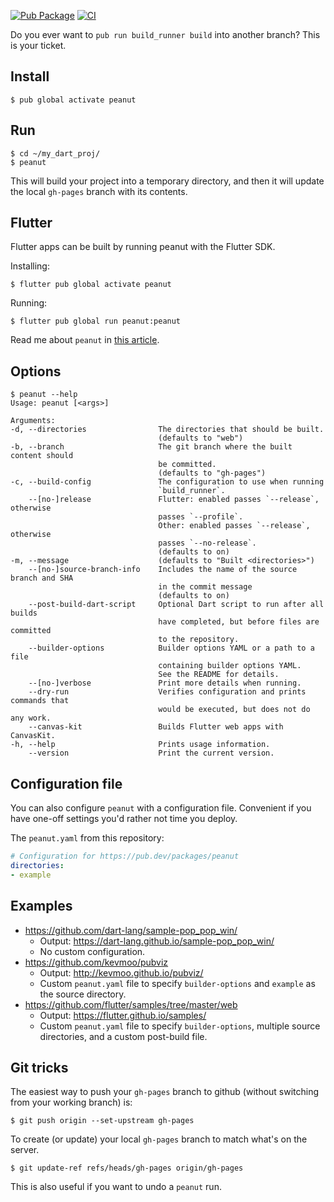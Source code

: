 [![Pub Package](https://img.shields.io/pub/v/peanut.svg)](https://pub.dev/packages/peanut)
[![CI](https://github.com/kevmoo/peanut.dart/workflows/CI/badge.svg?branch=master)](https://github.com/kevmoo/peanut.dart/actions?query=workflow%3ACI+branch%3Amaster)

Do you ever want to `pub run build_runner build` into another branch? This is
your ticket.

## Install

```console
$ pub global activate peanut
```

## Run

```console
$ cd ~/my_dart_proj/
$ peanut
```

This will build your project into a temporary directory, and then it will update
the local `gh-pages` branch with its contents.

## Flutter

Flutter apps can be built by running peanut with the Flutter SDK.

Installing: 

```console
$ flutter pub global activate peanut
```

Running:

```console
$ flutter pub global run peanut:peanut
```

Read me about `peanut` in
[this article](https://medium.com/@kevmoo/show-off-your-flutter-dart-web-app-with-peanut-c0307f2b733c).

## Options

```console
$ peanut --help
Usage: peanut [<args>]

Arguments:
-d, --directories                The directories that should be built.
                                 (defaults to "web")
-b, --branch                     The git branch where the built content should
                                 be committed.
                                 (defaults to "gh-pages")
-c, --build-config               The configuration to use when running
                                 `build_runner`.
    --[no-]release               Flutter: enabled passes `--release`, otherwise
                                 passes `--profile`.
                                 Other: enabled passes `--release`, otherwise
                                 passes `--no-release`.
                                 (defaults to on)
-m, --message                    (defaults to "Built <directories>")
    --[no-]source-branch-info    Includes the name of the source branch and SHA
                                 in the commit message
                                 (defaults to on)
    --post-build-dart-script     Optional Dart script to run after all builds
                                 have completed, but before files are committed
                                 to the repository.
    --builder-options            Builder options YAML or a path to a file
                                 containing builder options YAML.
                                 See the README for details.
    --[no-]verbose               Print more details when running.
    --dry-run                    Verifies configuration and prints commands that
                                 would be executed, but does not do any work.
    --canvas-kit                 Builds Flutter web apps with CanvasKit.
-h, --help                       Prints usage information.
    --version                    Print the current version.
```

## Configuration file

You can also configure `peanut` with a configuration file. Convenient if you
have one-off settings you'd rather not time you deploy.

The `peanut.yaml` from this repository:

```yaml
# Configuration for https://pub.dev/packages/peanut
directories:
- example
```

## Examples

- https://github.com/dart-lang/sample-pop_pop_win/
  - Output: https://dart-lang.github.io/sample-pop_pop_win/
  - No custom configuration.
- https://github.com/kevmoo/pubviz
  - Output: http://kevmoo.github.io/pubviz/
  - Custom `peanut.yaml` file to specify `builder-options` and `example` as the
    source directory.
- https://github.com/flutter/samples/tree/master/web
  - Output: https://flutter.github.io/samples/
  - Custom `peanut.yaml` file to specify `builder-options`, multiple source
    directories, and a custom post-build file.

## Git tricks

The easiest way to push your `gh-pages` branch to github (without switching from
your working branch) is:

```console
$ git push origin --set-upstream gh-pages
```

To create (or update) your local `gh-pages` branch to match what's on the
server.

```console
$ git update-ref refs/heads/gh-pages origin/gh-pages
```

This is also useful if you want to undo a `peanut` run.
